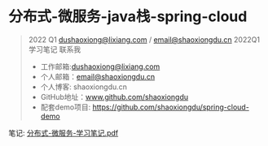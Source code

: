 
# 分布式-微服务-java栈-spring-cloud
> 2022 Q1 dushaoxiong@lixiang.com / email@shaoxiongdu.cn
> 2022Q1学习笔记
联系我
> - 工作邮箱:dushaoxiong@lixiang.com
> - 个人邮箱：email@shaoxiongdu.cn
> - 个人博客: shaoxiongdu.cn
> - GitHub地址：www.github.com/shaoxiongdu
> - 配套demo项目: https://github.com/shaoxiongdu/spring-cloud-demo

笔记: [分布式-微服务-学习笔记.pdf](./doc/微服务-分布式-Java栈-学习笔记.pdf)